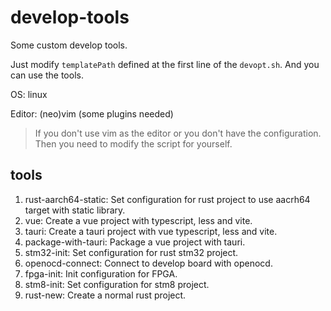 # develop-tools

Some custom develop tools.

Just modify `templatePath` defined at the first line of the `devopt.sh`. And you can use the tools.

OS: linux

Editor: (neo)vim (some plugins needed)

> If you don't use vim as the editor or you don't have the configuration. Then you need to modify the script for yourself.

## tools

1. rust-aarch64-static: Set configuration for rust project to use aacrh64 target with static library.
2. vue: Create a vue project with typescript, less and vite.
3. tauri: Create a tauri project with vue typescript, less and vite.
4. package-with-tauri: Package a vue project with tauri.
5. stm32-init: Set configuration for rust stm32 project.
6. openocd-connect: Connect to develop board with openocd.
7. fpga-init: Init configuration for FPGA.
8. stm8-init: Set configuration for stm8 project.
9. rust-new: Create a normal rust project.
